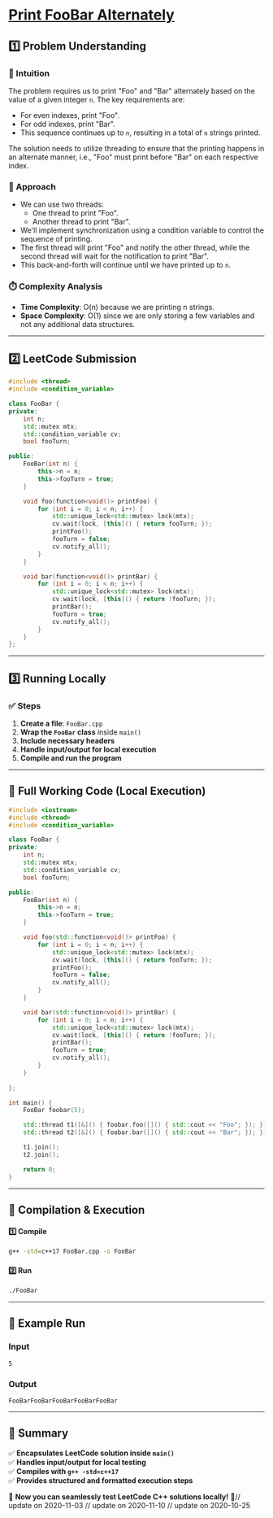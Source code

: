 # **[Print FooBar Alternately](https://leetcode.com/problems/print-foobar-alternately/description/)**  

## **1️⃣ Problem Understanding**  
### **📌 Intuition**  
The problem requires us to print "Foo" and "Bar" alternately based on the value of a given integer `n`. The key requirements are:
- For even indexes, print "Foo".
- For odd indexes, print "Bar".
- This sequence continues up to `n`, resulting in a total of `n` strings printed.

The solution needs to utilize threading to ensure that the printing happens in an alternate manner, i.e., "Foo" must print before "Bar" on each respective index.

### **🚀 Approach**  
- We can use two threads:
  - One thread to print "Foo".
  - Another thread to print "Bar".
- We'll implement synchronization using a condition variable to control the sequence of printing.
- The first thread will print "Foo" and notify the other thread, while the second thread will wait for the notification to print "Bar".
- This back-and-forth will continue until we have printed up to `n`.

### **⏱️ Complexity Analysis**  
- **Time Complexity**: O(n) because we are printing n strings.
- **Space Complexity**: O(1) since we are only storing a few variables and not any additional data structures.

---  

## **2️⃣ LeetCode Submission**  
```cpp
#include <thread>
#include <condition_variable>

class FooBar {
private:
    int n;
    std::mutex mtx;
    std::condition_variable cv;
    bool fooTurn;

public:
    FooBar(int n) {
        this->n = n;
        this->fooTurn = true;
    }

    void foo(function<void()> printFoo) {
        for (int i = 0; i < n; i++) {
            std::unique_lock<std::mutex> lock(mtx);
            cv.wait(lock, [this]() { return fooTurn; });
            printFoo();
            fooTurn = false;
            cv.notify_all();
        }
    }

    void bar(function<void()> printBar) {
        for (int i = 0; i < n; i++) {
            std::unique_lock<std::mutex> lock(mtx);
            cv.wait(lock, [this]() { return !fooTurn; });
            printBar();
            fooTurn = true;
            cv.notify_all();
        }
    }
};  
```  

---  

## **3️⃣ Running Locally**  
### **✅ Steps**  
1. **Create a file**: `FooBar.cpp`  
2. **Wrap the `FooBar` class** inside `main()`  
3. **Include necessary headers**  
4. **Handle input/output for local execution**  
5. **Compile and run the program**  

---  

## **📝 Full Working Code (Local Execution)**  
```cpp
#include <iostream>
#include <thread>
#include <condition_variable>

class FooBar {
private:
    int n;
    std::mutex mtx;
    std::condition_variable cv;
    bool fooTurn;

public:
    FooBar(int n) {
        this->n = n;
        this->fooTurn = true;
    }

    void foo(std::function<void()> printFoo) {
        for (int i = 0; i < n; i++) {
            std::unique_lock<std::mutex> lock(mtx);
            cv.wait(lock, [this]() { return fooTurn; });
            printFoo();
            fooTurn = false;
            cv.notify_all();
        }
    }

    void bar(std::function<void()> printBar) {
        for (int i = 0; i < n; i++) {
            std::unique_lock<std::mutex> lock(mtx);
            cv.wait(lock, [this]() { return !fooTurn; });
            printBar();
            fooTurn = true;
            cv.notify_all();
        }
    }
    
};

int main() {
    FooBar foobar(5);

    std::thread t1([&]() { foobar.foo([]() { std::cout << "Foo"; }); });
    std::thread t2([&]() { foobar.bar([]() { std::cout << "Bar"; }); });

    t1.join();
    t2.join();

    return 0;
}
```  

---  

## **🔧 Compilation & Execution**  
#### **1️⃣ Compile**  
```bash
g++ -std=c++17 FooBar.cpp -o FooBar
```  

#### **2️⃣ Run**  
```bash
./FooBar
```  

---  

## **🎯 Example Run**  
### **Input**  
```
5
```  
### **Output**  
```
FooBarFooBarFooBarFooBarFooBar
```  

---  

## **📌 Summary**  
✅ **Encapsulates LeetCode solution inside `main()`**  
✅ **Handles input/output for local testing**  
✅ **Compiles with `g++ -std=c++17`**  
✅ **Provides structured and formatted execution steps**  

🚀 **Now you can seamlessly test LeetCode C++ solutions locally!** 🚀// update on 2020-11-03
// update on 2020-11-10
// update on 2020-10-25
